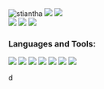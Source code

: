 <img src="https://komarev.com/ghpvc/?username=stiantha&label=Profile%20views&color=145369&style=for-the-badge" alt="stiantha" />
<img src="https://img.shields.io/badge/Currently_learning-Astro-orange%22?style=for-the-badge&color=teal">
<img src="https://img.shields.io/badge/Next_on_the_chopping_block-Web%20Database-blue%22?style=for-the-badge&color=blue">
<div display="flex">
<img src="https://github-readme-stats.vercel.app/api/top-langs/?username=stiantha&layout=donut-vertical&theme=dark#gh-dark-mode-only">
<img src="https://github-readme-stats.vercel.app/api?username=stiantha&show_icons=true&hide=issues,contribs&theme=dark#gh-dark-mode-only">
<img src="https://github-readme-streak-stats.herokuapp.com/?user=stiantha&theme=dark#gh-dark-mode-only"/>
</div>
<h3 align="left">Languages and Tools:</h3>
<p>
<a href="https://www.figma.com/@stiantha"><img src="https://img.shields.io/badge/figma-purple?style=for-the-badge&logo=figma&logoColor=ffffff"/></a>
<img src="https://img.shields.io/badge/HTML-FF8C00?style=for-the-badge&logo=HTML5&logoColor=ffffff"/> 
<img src="https://img.shields.io/badge/css-1E90FF?style=for-the-badge&logo=css3&logoColor=ffffff"/> 
<img src="https://img.shields.io/badge/javascript-FFD700?style=for-the-badge&logo=javascript&logoColor=A0522D"/>
<img src="https://img.shields.io/badge/sass-DA70D6?style=for-the-badge&logo=sass&logoColor=ffffff"/> 
<img src="https://img.shields.io/badge/astro-454545?style=for-the-badge&logo=astro&logoColor=40E0D0"/>
<img src="https://img.shields.io/badge/python-black?style=for-the-badge&logo=python&logoColor=yellow"/> </p>


d
